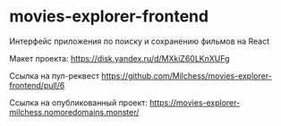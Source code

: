 # movies-explorer-frontend
Интерфейс приложения по поиску и сохранению фильмов на React

Макет проекта: https://disk.yandex.ru/d/MXkiZ60LKnXUFg

Ссылка на пул-реквест https://github.com/Milchess/movies-explorer-frontend/pull/6

Ссылка на опубликованный проект: https://movies-explorer-milchess.nomoredomains.monster/
